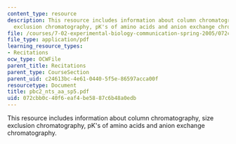 ```yaml
---
content_type: resource
description: This resource includes information about column chromatography, size
  exclusion chromatography, pK's of amino acids and anion exchange chromatography.
file: /courses/7-02-experimental-biology-communication-spring-2005/072cbb0c40f6eaf4be5887c6b48a0edb_pbc2_nts_aa_sp5.pdf
file_type: application/pdf
learning_resource_types:
- Recitations
ocw_type: OCWFile
parent_title: Recitations
parent_type: CourseSection
parent_uid: c24613bc-4e61-0440-5f5e-86597acca00f
resourcetype: Document
title: pbc2_nts_aa_sp5.pdf
uid: 072cbb0c-40f6-eaf4-be58-87c6b48a0edb
---
```

This resource includes information about column chromatography, size exclusion chromatography, pK's of amino acids and anion exchange chromatography.


